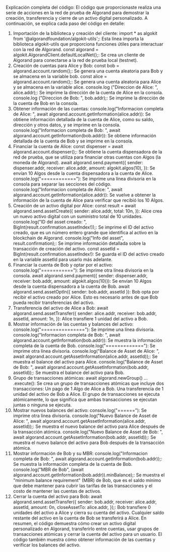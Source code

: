 Explicación completa del código:
El código que proporcionaste realiza una serie de acciones en la red de prueba de Algorand para demostrar la creación, transferencia y cierre de un activo digital personalizado. A continuación, se explica cada paso del código en detalle:
1. Importación de la biblioteca y creación del cliente:
import * as algokit from '@algorandfoundation/algokit-utils';: Esta línea importa la biblioteca algokit-utils que proporciona funciones útiles para interactuar con la red de Algorand.
const algorand = algokit.AlgorandClient.defaultLocalNet();: Se crea un cliente de Algorand para conectarse a la red de prueba local (testnet).
2. Creación de cuentas para Alice y Bob:
const bob = algorand.account.random();: Se genera una cuenta aleatoria para Bob y se almacena en la variable bob.
const alice = algorand.account.random();: Se genera una cuenta aleatoria para Alice y se almacena en la variable alice.
console.log ("Direccion de Alice: ", alice.addr);: Se imprime la dirección de la cuenta de Alice en la consola.
console.log ("Direccion de Bob: ", bob.addr);: Se imprime la dirección de la cuenta de Bob en la consola.
3. Obtener información de las cuentas:
console.log("Informacion completa de Alice: ", await algorand.account.getInformation(alice.addr)): Se obtiene información detallada de la cuenta de Alice, como su saldo, dirección y otros datos, y se imprime en la consola.
console.log("Informacion completa de Bob: ", await algorand.account.getInformation(bob.addr)): Se obtiene información detallada de la cuenta de Bob y se imprime en la consola.
4. Financiar la cuenta de Alice:
const dispenser = await algorand.account.dispenser();: Se obtiene la cuenta dispensadora de la red de prueba, que se utiliza para financiar otras cuentas con Algos (la moneda de Algorand).
await algorand.send.payment({ sender: dispenser.addr, receiver: alice.addr, amount: algokit.algos(10), }): Se envían 10 Algos desde la cuenta dispensadora a la cuenta de Alice.
console.log("============"): Se imprime una línea divisoria en la consola para separar las secciones del código.
console.log("Informacion completa de Alice: ", await algorand.account.getInformation(alice.addr)): Se vuelve a obtener la información de la cuenta de Alice para verificar que recibió los 10 Algos.
5. Creación de un activo digital por Alice:
const result = await algorand.send.assetCreate({ sender: alice.addr, total: 10n, }): Alice crea un nuevo activo digital con un suministro total de 10 unidades.
console.log("ID del asset creado: ", BigInt(result.confirmation.assetIndex!));: Se imprime el ID del activo creado, que es un número entero grande que identifica al activo en la blockchain de Algorand.
console.log("Info del asset", result.confirmation);: Se imprime información detallada sobre la transacción de creación del activo.
const assetId = BigInt(result.confirmation.assetIndex!): Se guarda el ID del activo creado en la variable assetId para usarlo más adelante.
6. Financiar la cuenta de Bob y optar por el activo:
console.log("==========="): Se imprime otra línea divisoria en la consola.
await algorand.send.payment({ sender: dispenser.addr, receiver: bob.addr, amount: algokit.algos(10)}): Se envían 10 Algos desde la cuenta dispensadora a la cuenta de Bob.
await algorand.send.assetOptIn({ sender: bob.addr, assetId }): Bob opta por recibir el activo creado por Alice. Esto es necesario antes de que Bob pueda recibir transferencias del activo.
7. Transferencia del activo de Alice a Bob:
await algorand.send.assetTransfer({ sender: alice.addr, receiver: bob.addr, assetId, amount: 1n, }): Alice transfiere 1 unidad del activo a Bob.
8. Mostrar información de las cuentas y balances del activo:
console.log("==============="): Se imprime una línea divisoria.
console.log("Informacion completa de Bob: ", await algorand.account.getInformation(bob.addr)): Se muestra la información completa de la cuenta de Bob.
console.log("============="): Se imprime otra línea divisoria.
console.log("Balance de Asset de Alice: ", await algorand.account.getAssetInformation(alice.addr, assetId));: Se muestra el balance del activo para Alice.
console.log("Balance de Asset de Bob: ", await algorand.account.getAssetInformation(bob.addr, assetId));: Se muestra el balance del activo para Bob.
9. Grupo de transacciones atómicas:
await algorand.newGroup() ... .execute(): Se crea un grupo de transacciones atómicas que incluye dos transacciones:
Un pago de 1 Algo de Alice a Bob.
Una transferencia de 1 unidad del activo de Bob a Alice.
El grupo de transacciones se ejecuta atómicamente, lo que significa que ambas transacciones se ejecutan juntas o ninguna se ejecuta.
10. Mostrar nuevos balances del activo:
console.log("======"): Se imprime otra línea divisoria.
console.log("Nuevo Balance de Asset de Alice: ", await algorand.account.getAssetInformation(alice.addr, assetId));: Se muestra el nuevo balance del activo para Alice después de la transacción atómica.
console.log("Nuevo Balance de Asset de Bob: ", await algorand.account.getAssetInformation(bob.addr, assetId));: Se muestra el nuevo balance del activo para Bob después de la transacción atómica.
11. Mostrar información de Bob y su MBR:
console.log("Informacion completa de Bob: ", await algorand.account.getInformation(bob.addr));: Se muestra la información completa de la cuenta de Bob.
console.log("MBR de Bob", (await algorand.account.getInformation(bob.addr)).minBalance);: Se muestra el "minimum balance requirement" (MBR) de Bob, que es el saldo mínimo que debe mantener para cubrir las tarifas de las transacciones y el costo de mantener las cuentas de activos.
12. Cerrar la cuenta del activo para Bob:
await algorand.send.assetTransfer({ sender: bob.addr, receiver: alice.addr, assetId, amount: 0n, closeAssetTo: alice.addr, });: Bob transfiere 0 unidades del activo a Alice y cierra su cuenta del activo. Cualquier saldo restante del activo en la cuenta de Bob se transferirá a Alice.
En resumen, el código demuestra cómo crear un activo digital personalizado en Algorand, transferirlo entre cuentas, usar grupos de transacciones atómicas y cerrar la cuenta del activo para un usuario. El código también muestra cómo obtener información de las cuentas y verificar los balances del activo.